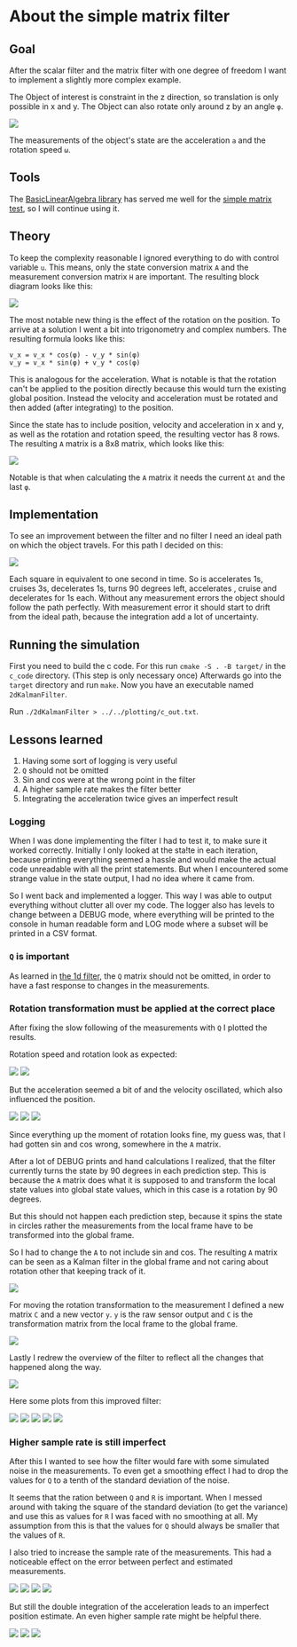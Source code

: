 # About the simple matrix filter

## Goal

After the scalar filter and the matrix filter with one degree of freedom I want to implement a slightly more complex example.

The Object of interest is constraint in the z direction, so translation is only possible in x and y.
The Object can also rotate only around z by an angle `φ`.

![](images/2dObject.jpeg)

The measurements of the object's state are the acceleration `a` and the rotation speed `ω`. 

## Tools

The [BasicLinearAlgebra library](https://github.com/tomstewart89/BasicLinearAlgebra) has served me well for the [simple matrix test](../simple_matrix_filter/AboutSimpleMatrixFilter.md), so I will continue using it.

## Theory 

To keep the complexity reasonable I ignored everything to do with control variable `u`.
This means, only the state conversion matrix `A` and the measurement conversion matrix `H` are important.
The resulting block diagram looks like this:

![](images/2dBlockDiagram.jpeg)

The most notable new thing is the effect of the rotation on the position.
To arrive at a solution I went a bit into trigonometry and complex numbers. 
The resulting formula looks like this:

```
v_x = v_x * cos(φ) - v_y * sin(φ)
v_y = v_x * sin(φ) + v_y * cos(φ)
```

This is analogous for the acceleration.
What is notable is that the rotation can't be applied to the position directly because this would turn the existing global position. Instead the velocity and acceleration must be rotated and then added (after integrating) to the position.

Since the state has to include position, velocity and acceleration in x and y, as well as the rotation and rotation speed, the resulting vector has 8 rows.
The resulting `A` matrix is a 8x8 matrix, which looks like this:

![](images/2dAMatrix.jpeg)

Notable is that when calculating the `A` matrix it needs the current `Δt` and the last `φ`.

## Implementation

To see an improvement between the filter and no filter I need an ideal path on which the object travels.
For this path I decided on this:

![](images/2dIdealPath.jpeg)

Each square in equivalent to one second in time. 
So is accelerates 1s, cruises 3s, decelerates 1s, turns 90 degrees left, accelerates , cruise and decelerates for 1s each. 
Without any measurement errors the object should follow the path perfectly.
With measurement error it should start to drift from the ideal path, because the integration add a lot of uncertainty.

## Running the simulation

First you need to build the c code.
For this run `cmake -S . -B target/` in the `c_code` directory.
(This step is only necessary once)
Afterwards go into the `target` directory and run `make`.
Now you have an executable named `2dKalmanFilter`.

Run `./2dKalmanFilter > ../../plotting/c_out.txt`.

## Lessons learned

1. Having some sort of logging is very useful
2. `Q` should not be omitted
3. Sin and cos were at the wrong point in the filter
4. A higher sample rate makes the filter better
5. Integrating the acceleration twice gives an imperfect result

### Logging

When I was done implementing the filter I had to test it, to make sure it worked correctly.
Initially I only looked at the sta!te in each iteration, because printing everything seemed a hassle and would make the actual code unreadable with all the print statements.
But when I encountered some strange value in the state output, I had no idea where it came from.

So I went back and implemented a logger.
This way I was able to output everything without clutter all over my code.
The logger also has levels to change between a DEBUG mode, where everything will be printed to the console in human readable form and LOG mode where a subset will be printed in a CSV format.

### `Q` is important

As learned in [the 1d filter](../1d_acc_filter/About1dAcc.md), the `Q` matrix should not be omitted, in order to have a fast response to changes in the measurements.

### Rotation transformation must be applied at the correct place

After fixing the slow following of the measurements with `Q` I plotted the results.

Rotation speed and rotation look as expected:

![](images/plot_rotspeed_wrong.png)
![](images/plot_rot_wrong.png)

But the acceleration seemed a bit of and the velocity oscillated, which also influenced the position.

![](images/plot_acc_wrong.png)
![](images/plot_vel_wrong.png)
![](images/plot_pos_wrong.png)

Since everything up the moment of rotation looks fine, my guess was, that I had gotten sin and cos wrong, somewhere in the `A` matrix.

After a lot of DEBUG prints and hand calculations I realized, that the filter currently turns the state by 90 degrees in each prediction step. This is because the `A` matrix does what it is supposed to and transform the local state values into global state values, which in this case is a rotation by 90 degrees.

But this should not happen each prediction step, because it spins the state in circles rather the measurements from the local frame have to be transformed into the global frame.

So I had to change the `A` to not include sin and cos. 
The resulting `A` matrix can be seen as a Kalman filter in the global frame and not caring about rotation other that keeping track of it.

![](images/2dBetterAMatrix.jpeg)

For moving the rotation transformation to the measurement I defined a new matrix `C` and a new vector `y`.
`y` is the raw sensor output and `C` is the transformation matrix from the local frame to the global frame. 

![](images/2dCorrectedZ.jpeg)

Lastly I redrew the overview of the filter to reflect all the changes that happened along the way.

![](images/2dBetterBlockDiagram.jpeg)

Here some plots from this improved filter:

![](images/plot_rotspeed_perfect.png)
![](images/plot_rot_perfect.png)
![](images/plot_acc_perfect.png)
![](images/plot_vel_perfect.png)
![](images/plot_pos_perfect.png)

### Higher sample rate is still imperfect

After this I wanted to see how the filter would fare with some simulated noise in the measurements.
To even get a smoothing effect I had to drop the values for `Q` to a tenth of the standard deviation of the noise. 

It seems that the ration between `Q` and `R` is important. 
When I messed around with taking the square of the standard deviation (to get the variance) and use this as values for `R` I was faced with no smoothing at all. 
My assumption from this is that the values for `Q` should always be smaller that the values of `R`.

I also tried to increase the sample rate of the measurements. 
This had a noticeable effect on the error between perfect and estimated measurements.

![](images/plot_rotspeed_lowrate.png)
![](images/plot_rotspeed_highrate.png)
![](images/plot_rot_lowrate.png)
![](images/plot_rot_highrate.png)

But still the double integration of the acceleration leads to an imperfect position estimate.
An even higher sample rate might be helpful there.

![](images/plot_acc_highrate.png)
![](images/plot_vel_highrate.png)
![](images/plot_pos_highrate.png)
